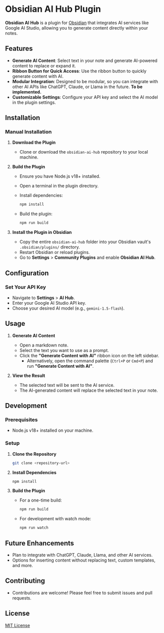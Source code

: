 # Obsidian AI Hub Plugin

**Obsidian AI Hub** is a plugin for [Obsidian](https://obsidian.md) that integrates AI services like Google AI Studio, allowing you to generate content directly within your notes.

## Features

- **Generate AI Content**: Select text in your note and generate AI-powered content to replace or expand it.
- **Ribbon Button for Quick Access**: Use the ribbon button to quickly generate content with AI.
- **Modular Integration**: Designed to be modular, so you can integrate with other AI APIs like ChatGPT, Claude, or Llama in the future. **To be implemented.**
- **Customizable Settings**: Configure your API key and select the AI model in the plugin settings.

## Installation

### Manual Installation

1. **Download the Plugin**

   - Clone or download the `obsidian-ai-hub` repository to your local machine.

2. **Build the Plugin**

   - Ensure you have Node.js v18+ installed.
   - Open a terminal in the plugin directory.
   - Install dependencies:

     ```bash
     npm install
     ```

   - Build the plugin:

     ```bash
     npm run build
     ```

3. **Install the Plugin in Obsidian**

   - Copy the entire `obsidian-ai-hub` folder into your Obsidian vault's `.obsidian/plugins/` directory.
   - Restart Obsidian or reload plugins.
   - Go to **Settings** > **Community Plugins** and enable **Obsidian AI Hub**.

## Configuration

### Set Your API Key

- Navigate to **Settings** > **AI Hub**.
- Enter your Google AI Studio API key.
- Choose your desired AI model (e.g., `gemini-1.5-flash`).

## Usage

1. **Generate AI Content**

   - Open a markdown note.
   - Select the text you want to use as a prompt.
   - Click the **"Generate Content with AI"** ribbon icon on the left sidebar.
     - Alternatively, open the command palette (`Ctrl+P` or `Cmd+P`) and run **"Generate Content with AI"**.

2. **View the Result**

   - The selected text will be sent to the AI service.
   - The AI-generated content will replace the selected text in your note.

## Development

### Prerequisites

- Node.js v18+ installed on your machine.

### Setup

1. **Clone the Repository**

   ```bash
   git clone <repository-url>
   ```

2. **Install Dependencies**

   ```bash
   npm install
   ```

3. **Build the Plugin**

   - For a one-time build:

     ```bash
     npm run build
     ```

   - For development with watch mode:

     ```bash
     npm run watch
     ```

## Future Enhancements

- Plan to integrate with ChatGPT, Claude, Llama, and other AI services.
- Options for inserting content without replacing text, custom templates, and more.

## Contributing

- Contributions are welcome! Please feel free to submit issues and pull requests.

## License

[MIT License](LICENSE)
